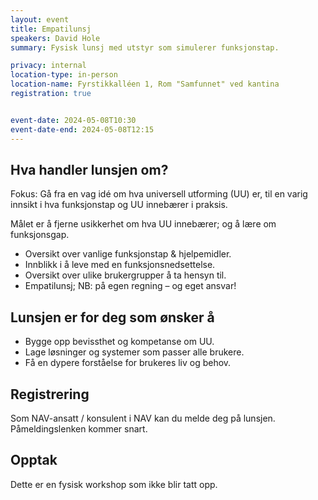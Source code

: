 ```yaml
---
layout: event
title: Empatilunsj
speakers: David Hole
summary: Fysisk lunsj med utstyr som simulerer funksjonstap.

privacy: internal
location-type: in-person
location-name: Fyrstikkalléen 1, Rom "Samfunnet" ved kantina
registration: true


event-date: 2024-05-08T10:30
event-date-end: 2024-05-08T12:15
---
```

## Hva handler lunsjen om?
Fokus: Gå fra en vag idé om hva universell utforming (UU) er, til en varig innsikt i hva funksjonstap og UU innebærer i praksis.

Målet er å fjerne usikkerhet om hva UU innebærer; og å lære om funksjonsgap.

- Oversikt over vanlige funksjonstap & hjelpemidler.
- Innblikk i å leve med en funksjonsnedsettelse.
- Oversikt over ulike brukergrupper å ta hensyn til.
- Empatilunsj; NB: på egen regning – og eget ansvar!

## Lunsjen er for deg som ønsker å
- Bygge opp bevissthet og kompetanse om UU.
- Lage løsninger og systemer som passer alle brukere.
- Få en dypere forståelse for brukeres liv og behov.

## Registrering
Som NAV-ansatt / konsulent i NAV kan du melde deg på lunsjen. Påmeldingslenken kommer snart.

## Opptak
Dette er en fysisk workshop som ikke blir tatt opp.
